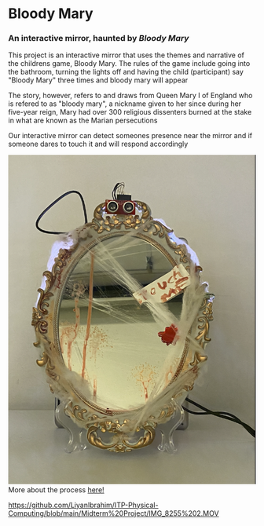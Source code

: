 <h1> Bloody Mary </h1>
<h3> An interactive mirror, haunted by <i> Bloody Mary</i> </h3>
<p> This project is an interactive mirror that uses the themes and narrative of the childrens game, Bloody Mary. The rules of the game include going into the bathroom, turning the lights off and having the child (participant) say "Bloody Mary" three times and bloody mary will appear </p>
<p> The story, however, refers to and draws from Queen Mary I of England who is refered to as "bloody mary", a nickname given to her since during her five-year reign, Mary had over 300 religious dissenters burned at the stake in what are known as the Marian persecutions</p>
<p> Our interactive mirror can detect someones presence near the mirror and if someone dares to touch it and will respond accordingly</p>

![](https://github.com/LiyanIbrahim/ITP-Physical-Computing/blob/main/Midterm%20Project/Screenshot%202023-10-29%20at%208.01.56%20PM.png)
More about the process [here!](https://github.com/LiyanIbrahim/ITP-Physical-Computing/blob/main/Midterm%20Project/Process.md) 

https://github.com/LiyanIbrahim/ITP-Physical-Computing/blob/main/Midterm%20Project/IMG_8255%202.MOV
